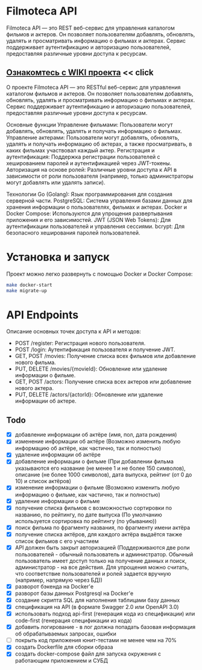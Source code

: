 # Filmoteca API
Filmoteca API — это REST веб-сервис для управления каталогом фильмов и актеров. Он позволяет пользователям добавлять, обновлять, удалять и просматривать информацию о фильмах и актерах. Сервис поддерживает аутентификацию и авторизацию пользователей, предоставляя различные уровни доступа к ресурсам.

## [Ознакомтесь с WIKI проекта](https://github.com/fatkheev/go_moviesapp_backend/wiki) << click

О проекте
Filmoteca API — это RESTful веб-сервис для управления каталогом фильмов и актеров. Он позволяет пользователям добавлять, обновлять, удалять и просматривать информацию о фильмах и актерах. Сервис поддерживает аутентификацию и авторизацию пользователей, предоставляя различные уровни доступа к ресурсам.

Основные функции
Управление фильмами: Пользователи могут добавлять, обновлять, удалять и получать информацию о фильмах.
Управление актерами: Пользователи могут добавлять, обновлять, удалять и получать информацию об актерах, а также просматривать, в каких фильмах участвовал каждый актер.
Регистрация и аутентификация: Поддержка регистрации пользователей с хешированием паролей и аутентификацией через JWT-токены.
Авторизация на основе ролей: Различные уровни доступа к API в зависимости от роли пользователя (например, только администраторы могут добавлять или удалять записи).

Технологии
Go (Golang): Язык программирования для создания серверной части.
PostgreSQL: Система управления базами данных для хранения информации о пользователях, фильмах и актерах.
Docker и Docker Compose: Используются для упрощения развертывания приложения и его зависимостей.
JWT (JSON Web Tokens): Для аутентификации пользователей и управления сессиями.
bcrypt: Для безопасного хеширования паролей пользователей.


# Установка и запуск
Проект можно легко развернуть с помощью Docker и Docker Compose:
```bash
make docker-start
make migrate-up
```

# API Endpoints
Описание основных точек доступа к API и методов:

* POST /register: Регистрация нового пользователя.
* POST /login: Аутентификация пользователя и получение JWT.
* GET, POST /movies: Получение списка всех фильмов или добавление нового фильма.
* PUT, DELETE /movies/{movieId}: Обновление или удаление информации о фильме.
* GET, POST /actors: Получение списка всех актеров или добавление нового актера.
* PUT, DELETE /actors/{actorId}: Обновление или удаление информации об актере.

## Todo
- [x] добавление информации об актёре (имя, пол, дата рождения)
- [x] изменение информации об актёре (Возможно изменить любую информацию об актёре, как частично, так и полностью)
- [x] ﻿﻿удаление информации об актёре
- [x] добавление информации о фильме (При добавлении фильма указываются его название (не менее 1 и не более 150 символов), описание (не более 1000 символов), дата выпуска, рейтинг (от 0 до 10) и список актёров)
- [x] изменение информации о фильме (Возможно изменить любую информацию о фильме, как частично, так и полностью)
- [x] ﻿﻿удаление информации о фильме
- [x] получение списка фильмов с возможностью сортировки по названию, по рейтингу, по дате выпуска (По умолчанию используется сортировка по рейтингу (по убыванию))
- [x] поиск фильма по фрагменту названия, по фрагменту имени актёра
- [x] получение списка актёров, для каждого актёра выдаётся также список фильмов с его участием
- [x] АРІ должен быть закрыт авторизацией (﻿﻿Поддерживаются две роли пользователей - обычный пользователь и администратор. Обычный пользователь имеет доступ только на получение данных и поиск, администратор - на все действия. Для упрощения можно считать, что соответствие пользователей и ролей задается вручную (например, напрямую через БД))
- [x] разворот бэкенда на Docker'е
- [x] разворот базы данных Postgresql на Docker'е
- [x] создание скрипта SQL для наполнения таблицами базу данных
- [x] спецификация на АРІ (в формате Swagger 2.0 или OpenAPI 3.0)  
- [x] использовать подход api-first (генерация кода из спецификации) или code-first (генерация спецификации из кода)
- [x] добавить логирование - в лог должна попадать базовая информация об обрабатываемых запросах, ошибки
- [ ] покрыть код приложения юнит-тестами не менее чем на 70%
- [x] создать Dockerfile для сборки образа
- [x] создать docker-compose файл для запуска окружения с работающим приложением и СУБД
